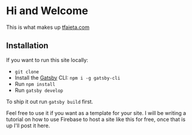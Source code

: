 # Hi and Welcome

This is what makes up [tfaieta.com](tfaieta.com)

## Installation

If you want to run this site locally:

- `git clone`
- Install the [Gatsby](https://www.gatsbyjs.org/) CLI: `npm i -g gatsby-cli`
- Run `npm install`
- Run `gatsby develop`

To ship it out run `gatsby build` first.

Feel free to use it if you want as a template for your site. I will be writing a tutorial on how to use Firebase to host
a site like this for free, once that is up I'll post it here.
